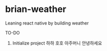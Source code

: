 # brian-weather
Leaning react native by building weather 


TO-DO 
1. Initialize project 
하하 호호 아주머니 안녕하세요 
